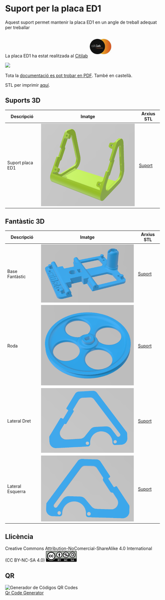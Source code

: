 # Suport per la placa ED1
Aquest suport permet mantenir la placa ED1 en un angle de treball adequat per treballar 

La placa ED1 ha estat realitzada al [Citilab](https://www.citilab.eu/)    <img src="Imatges/LogoCitilab.jpeg" width="75" />

<img src="Imatges/Lleva2.jpg" width="200" />  

Tota la [documentació es pot trobar en PDF](https://github.com/maynej/Suport-per-placa-ED1/tree/main/DOC). També en castellà.

STL per imprimir [aquí](https://github.com/maynej/Suport-per-placa-ED1/tree/main/STL).

## Suports 3D
  
Descripció         | Imatge          | Arxius STL         
------------- | ------------- | ------------- 
Suport placa ED1 |![](Imatges/SuportED1.png) | [Suport](STL/ED1_Suport.stl)

## Fantàstic 3D
  
Descripció         | Imatge          | Arxius STL         
------------- | ------------- | ------------- 
Base Fantàstic |![](Imatges/BaseFantastic.png) | [Suport](STL/BaseFantastic_x1.stl)
Roda |![](Imatges/Roda.png) | [Suport](STL/Roda_x2.stl)
Lateral Dret |![](Imatges/LateralD.png) | [Suport](STL/Lateral_D_x1.stl)
Lateral Esquerra |![](Imatges/LateralE.png) | [Suport](STL/Lateral_E_x1.stl)

## Llicència
Creative Commons Attribution-NoComercial-ShareAlike 4.0 International (CC BY-NC-SA 4.0)  <img src="Imatges/CC.png" width="100" />

## QR
<div id="qrcode">

<img src="https://www.codigos-qr.com/qr/php/qr_img.php?d=https%3A%2F%2Fgithub.com%2Fmaynej%2FSuport-per-placa-ED1&s=6&e=m" alt="Generador de Códigos QR Codes"/>
<br/><a href="https://www.codigos-qr.com/en/qr-code-generator/" target="_blank" id"qrgenerator">Qr Code Generator</a>
</div>

